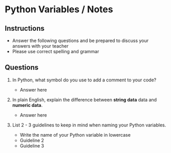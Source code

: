 # Python Variables / Notes

## Instructions

- Answer the following questions and be prepared to discuss your answers with your teacher
- Please use correct spelling and grammar

## Questions

1. In Python, what symbol do you use to add a comment to your code?
    -  Answer here
2. In plain English, explain the difference between **string data** data and **numeric data**.
    -  Answer here


3. List 2 - 3 guidelines to keep in mind when naming your Python variables.
    -  Write the name of your Python variable in lowercase
    -  Guideline 2
    -  Guideline 3
